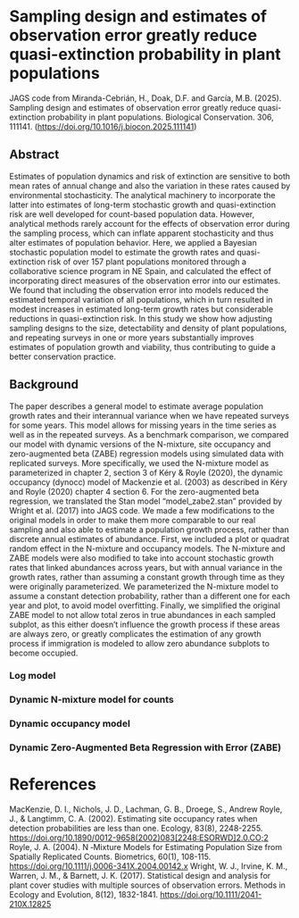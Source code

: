# Sampling design and estimates of observation error greatly reduce quasi-extinction probability in plant populations
JAGS code from Miranda-Cebrián, H., Doak, D.F. and García, M.B. (2025). Sampling design and estimates of observation error greatly reduce quasi-extinction probability in plant populations. Biological Conservation. 306, 111141. (https://doi.org/10.1016/j.biocon.2025.111141)

## Abstract
Estimates of population dynamics and risk of extinction are sensitive to both mean rates of annual change and also the variation in these rates caused by environmental stochasticity. The analytical machinery to incorporate the latter into estimates of long-term stochastic growth and quasi-extinction risk are well developed for count-based population data. However, analytical methods rarely account for the effects of observation error during the sampling process, which can inflate apparent stochasticity and thus alter estimates of population behavior. Here, we applied a Bayesian stochastic population model to estimate the growth rates and quasi-extinction risk of over 157 plant populations monitored through a collaborative science program in NE Spain, and calculated the effect of incorporating direct measures of the observation error into our estimates. We found that including the observation error into models reduced the estimated temporal variation of all populations, which in turn resulted in modest increases in estimated long-term growth rates but considerable reductions in quasi-extinction risk. In this study we show how adjusting sampling designs to the size, detectability and density of plant populations, and repeating surveys in one or more years substantially improves estimates of population growth and viability, thus contributing to guide a better conservation practice.

## Background
The paper describes a general model to estimate average population growth rates and their interannual variance when we have repeated surveys for some years. This model allows for missing years in the time series as well as in the repeated surveys. As a benchmark comparison, we compared our model with dynamic versions of the N-mixture, site occupancy and zero-augmented beta (ZABE) regression models using simulated data with replicated surveys. More specifically, we used the N-mixture model as parameterized in chapter 2, section 3 of Kéry & Royle (2020), the dynamic occupancy (dynocc) model of Mackenzie et al. (2003) as described in Kéry and Royle (2020) chapter 4 section 6. For the zero-augmented beta regression, we translated the Stan model “model_zabe2.stan” provided by Wright et al. (2017) into JAGS code. We made a few modifications to the original models in order to make them more comparable to our real sampling and also able to estimate a population growth process, rather than discrete annual estimates of abundance. First, we included a plot or quadrat random effect in the N-mixture and occupancy models. The N-mixture and ZABE models were also modified to take into account stochastic growth rates that linked abundances across years, but with annual variance in the growth rates, rather than assuming a constant growth through time as they were originally parameterized. We parameterized the N-mixture model to assume a constant detection probability, rather than a different one for each year and plot, to avoid model overfitting. Finally, we simplified the original ZABE model to not allow total zeros in true abundances in each sampled subplot, as this either doesn’t influence the growth process if these areas are always zero, or greatly complicates the estimation of any growth process if immigration is modeled to allow zero abundance subplots to become occupied.

### Log model
### Dynamic N-mixture model for counts
### Dynamic occupancy model
### Dynamic Zero-Augmented Beta Regression with Error (ZABE) 

# References
MacKenzie, D. I., Nichols, J. D., Lachman, G. B., Droege, S., Andrew Royle, J., & Langtimm, C. A. (2002). Estimating site occupancy rates when detection probabilities are less than one. Ecology, 83(8), 2248-2255. https://doi.org/10.1890/0012-9658(2002)083[2248:ESORWD]2.0.CO;2
Royle, J. A. (2004). N ‐Mixture Models for Estimating Population Size from Spatially Replicated Counts. Biometrics, 60(1), 108-115. https://doi.org/10.1111/j.0006-341X.2004.00142.x
Wright, W. J., Irvine, K. M., Warren, J. M., & Barnett, J. K. (2017). Statistical design and analysis for plant cover studies with multiple sources of observation errors. Methods in Ecology and Evolution, 8(12), 1832-1841. https://doi.org/10.1111/2041-210X.12825

